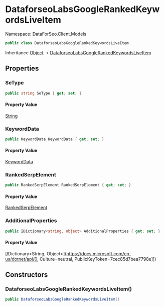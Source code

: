 # DataforseoLabsGoogleRankedKeywordsLiveItem

Namespace: DataForSeo.Client.Models

```csharp
public class DataforseoLabsGoogleRankedKeywordsLiveItem
```

Inheritance [Object](https://docs.microsoft.com/en-us/dotnet/api/Object) → [DataforseoLabsGoogleRankedKeywordsLiveItem](./DataforseoLabsGoogleRankedKeywordsLiveItem.md)

## Properties

### **SeType**

```csharp
public string SeType { get; set; }
```

#### Property Value

[String](https://docs.microsoft.com/en-us/dotnet/api/String)<br>

### **KeywordData**

```csharp
public KeywordData KeywordData { get; set; }
```

#### Property Value

[KeywordData](./KeywordData.md)<br>

### **RankedSerpElement**

```csharp
public RankedSerpElement RankedSerpElement { get; set; }
```

#### Property Value

[RankedSerpElement](./RankedSerpElement.md)<br>

### **AdditionalProperties**

```csharp
public IDictionary<string, object> AdditionalProperties { get; set; }
```

#### Property Value

[IDictionary&lt;String, Object&gt;](https://docs.microsoft.com/en-us/dotnet/api/0, Culture=neutral, PublicKeyToken=7cec85d7bea7798e]])<br>

## Constructors

### **DataforseoLabsGoogleRankedKeywordsLiveItem()**

```csharp
public DataforseoLabsGoogleRankedKeywordsLiveItem()
```
